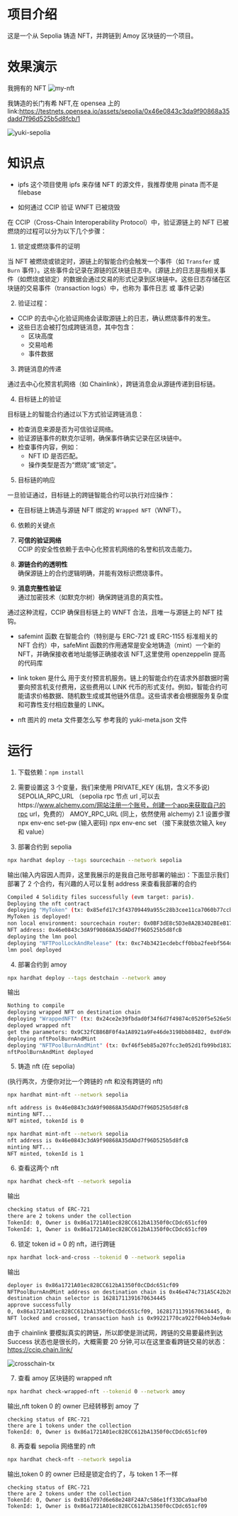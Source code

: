# 项目介绍

这是一个从 Sepolia 铸造 NFT，并跨链到 Amoy 区块链的一个项目。

# 效果演示

我拥有的 NFT
![my-nft](./img/my-nft.png)

我铸造的长门有希 NFT,在 opensea 上的 link:https://testnets.opensea.io/assets/sepolia/0x46e0843c3da9f90868a35dadd7f96d525b5d8fcb/1

![yuki-sepolia](./img/yuki-sepolia.png)

# 知识点

- ipfs
  这个项目使用 ipfs 来存储 NFT 的源文件，我推荐使用 pinata 而不是 filebase

- 如何通过 CCIP 验证 WNFT 已被烧毁

在 CCIP（Cross-Chain Interoperability Protocol）中，验证源链上的 NFT 已被燃烧的过程可以分为以下几个步骤：

1. 锁定或燃烧事件的证明

当 NFT 被燃烧或锁定时，源链上的智能合约会触发一个事件（如 `Transfer` 或 `Burn` 事件）。这些事件会记录在源链的区块链日志中。(源链上的日志是指相关事件（如燃烧或锁定）的数据会通过交易的形式记录到区块链中。这些日志存储在区块链的交易事件（transaction logs）中，也称为 事件日志 或 事件记录)

2. 验证过程：

- CCIP 的去中心化验证网络会读取源链上的日志，确认燃烧事件的发生。
- 这些日志会被打包成跨链消息，其中包含：
  - 区块高度
  - 交易哈希
  - 事件数据

3. 跨链消息的传递

通过去中心化预言机网络（如 Chainlink），跨链消息会从源链传递到目标链。

4. 目标链上的验证

目标链上的智能合约通过以下方式验证跨链消息：

- 检查消息来源是否为可信验证网络。
- 验证源链事件的默克尔证明，确保事件确实记录在区块链中。
- 检查事件内容，例如：
  - NFT ID 是否匹配。
  - 操作类型是否为“燃烧”或“锁定”。

5. 目标链的响应

一旦验证通过，目标链上的跨链智能合约可以执行对应操作：

- 在目标链上铸造与源链 NFT 绑定的 `Wrapped NFT`（WNFT）。

6. 依赖的关键点

1. **可信的验证网络**  
   CCIP 的安全性依赖于去中心化预言机网络的名誉和抗攻击能力。
1. **源链合约的透明性**  
   确保源链上的合约逻辑明确，并能有效标识燃烧事件。
1. **消息完整性验证**  
   通过加密技术（如默克尔树）确保跨链消息的真实性。

通过这种流程，CCIP 确保目标链上的 WNFT 合法，且唯一与源链上的 NFT 挂钩。

- safemint 函数
  在智能合约（特别是与 ERC-721 或 ERC-1155 标准相关的 NFT 合约）中，safeMint 函数的作用通常是安全地铸造（mint）一个新的 NFT，并确保接收者地址能够正确接收该 NFT,这里使用 openzeppelin 提高的代码库

- link token 是什么
  用于支付预言机服务。链上的智能合约在请求外部数据时需要向预言机支付费用，这些费用以 LINK 代币的形式支付。例如，智能合约可能请求价格数据、随机数生成或其他链外信息。这些请求者会根据服务复杂度和可靠性支付相应数量的 LINK。

- nft 图片的 meta 文件要怎么写
  参考我的 yuki-meta.json 文件

# 运行

1. 下载依赖：`npm install`
2. 需要设置这 3 个变量，我们来使用
   PRIVATE_KEY (私钥，含义不多说)
   SEPOLIA_RPC_URL （sepolia rpc 节点 url ,可以去https://www.alchemy.com/网站注册一个账号，创建一个app来获取自己的rpc url，免费的）
   AMOY_RPC_URL (同上，依然使用 alchemy)
   2.1 设置步骤
   npx env-enc set-pw (输入密码)
   npx env-enc set （接下来就依次输入 key 和 value）

3. 部署合约到 sepolia

```sh
npx hardhat deploy --tags sourcechain --network sepolia
```

输出(输入内容因人而异，这里我展示的是我自己账号部署的输出)：下面显示我们部署了 2 个合约，有兴趣的人可以复制 address 来查看我部署的合约

```sh
Compiled 4 Solidity files successfully (evm target: paris).
Deploying the nft contract
deploying "MyToken" (tx: 0x85efd17c3f43709449a955c28b3cee11ca7060b77ccb44ccfb63d41f67f60820)...: deployed at 0x46e0843c3dA9f90868A35dADd7f96D525b5d8fcB with 2652345 gas
MyToken is deployed!
non local environment: sourcechain router: 0x0BF3dE8c5D3e8A2B34D2BEeB17ABfCeBaf363A59, link token: 0x779877A7B0D9E8603169DdbD7836e478b4624789
NFT address: 0x46e0843c3dA9f90868A35dADd7f96D525b5d8fcB
deploying the lmn pool
deploying "NFTPoolLockAndRelease" (tx: 0xc74b3421ecdebcff0bba2feebf564d576568ae5e59c45784428e854fcd46e7dc)...: deployed at 0xB167d97d6e68e248F24A7c586e1ff33DCa9aaFb0 with 2564601 gas
lmn pool deployed
```

4. 部署合约到 amoy

```sh
npx hardhat deploy --tags destchain --network amoy
```

输出

```sh
Nothing to compile
deploying wrapped NFT on destination chain
deploying "WrappedNFT" (tx: 0x24ce2e39fbdad0f34f6d7f49874c0520f5e526e50470ad8486af66c25b8766d0)...: deployed at 0x35d057444803A79aB1076D8f1758E98653EC6aFD with 2663927 gas
deployed wrapped nft
get the parameters: 0x9C32fCB86BF0f4a1A8921a9Fe46de3198bb884B2, 0x0Fd9e8d3aF1aaee056EB9e802c3A762a667b1904, 0x35d057444803A79aB1076D8f1758E98653EC6aFD
deploying nftPoolBurnAndMint
deploying "NFTPoolBurnAndMint" (tx: 0xf46f5eb85a207fcc3e052d1fb99bd1832785d74abe57aba69b5b04d37dcf3ca7)...: deployed at 0x46e474c731A5C42b26A27d2Fd97aCDB8aE734b32 with 2489968 gas
nftPoolBurnAndMint deployed
```

5. 铸造 nft (在 sepolia)

(执行两次，方便你对比一个跨链的 nft 和没有跨链的 nft)

```sh
npx hardhat mint-nft --network sepolia
```

```sh
nft address is 0x46e0843c3dA9f90868A35dADd7f96D525b5d8fcB
minting NFT...
NFT minted, tokenId is 0
```

```sh
npx hardhat mint-nft --network sepolia
nft address is 0x46e0843c3dA9f90868A35dADd7f96D525b5d8fcB
minting NFT...
NFT minted, tokenId is 1
```

6. 查看这两个 nft

```sh
npx hardhat check-nft --network sepolia
```

输出

```sh
checking status of ERC-721
there are 2 tokens under the collection
TokenId: 0, Owner is 0x86a1721A01ec828CC612bA1350f0cCDdc651cf09
TokenId: 1, Owner is 0x86a1721A01ec828CC612bA1350f0cCDdc651cf09
```

6. 锁定 token id = 0 的 nft，进行跨链

```sh
npx hardhat lock-and-cross --tokenid 0 --network sepolia
```

输出

```sh
deployer is 0x86a1721A01ec828CC612bA1350f0cCDdc651cf09
NFTPoolBurnAndMint address on destination chain is 0x46e474c731A5C42b26A27d2Fd97aCDB8aE734b32
destination chain selector is 16281711391670634445
approve successfully
0, 0x86a1721A01ec828CC612bA1350f0cCDdc651cf09, 16281711391670634445, 0x46e474c731A5C42b26A27d2Fd97aCDB8aE734b32
NFT locked and crossed, transaction hash is 0x99221770ca922f04eb34e9a4ebf95be6c41af7efd8a5f86aa3fb912ef16f51ea
```

由于 chainlink 要模拟真实的跨链，所以即使是测试网，跨链的交易要最终到达 Success 状态也是很长的，大概需要 20 分钟,可以在这里查看跨链交易的状态：https://ccip.chain.link/

![crosschain-tx](./img/crosschain-tx.png)

7. 查看 amoy 区块链的 wrapped nft

```sh
npx hardhat check-wrapped-nft --tokenid 0 --network amoy
```

输出,nft token 0 的 owner 已经转移到 amoy 了

```
checking status of ERC-721
there are 1 tokens under the collection
TokenId: 0, Owner is 0x86a1721A01ec828CC612bA1350f0cCDdc651cf09
```

8. 再查看 sepolia 网络里的 nft

```sh
npx hardhat check-nft --network sepolia
```

输出,token 0 的 owner 已经是锁定合约了，与 token 1 不一样

```
checking status of ERC-721
there are 2 tokens under the collection
TokenId: 0, Owner is 0xB167d97d6e68e248F24A7c586e1ff33DCa9aaFb0
TokenId: 1, Owner is 0x86a1721A01ec828CC612bA1350f0cCDdc651cf09
```
